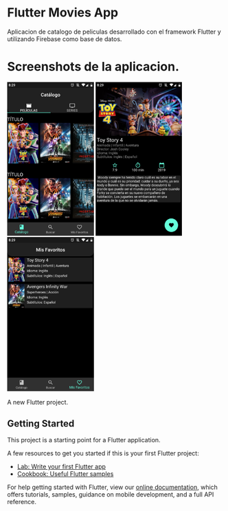 # Flutter Movies App
Aplicacion de catalogo de peliculas desarrollado con el framework Flutter y utilizando Firebase como base de datos.

# Screenshots de la aplicacion.
<img src="MainScreen.png" width="40%"> <img src="MovieScreen.png" width="40%">
<img src="FavsScreen.png" width="40%">

A new Flutter project.

## Getting Started

This project is a starting point for a Flutter application.

A few resources to get you started if this is your first Flutter project:

- [Lab: Write your first Flutter app](https://flutter.dev/docs/get-started/codelab)
- [Cookbook: Useful Flutter samples](https://flutter.dev/docs/cookbook)

For help getting started with Flutter, view our
[online documentation](https://flutter.dev/docs), which offers tutorials,
samples, guidance on mobile development, and a full API reference.
